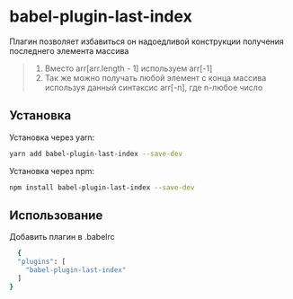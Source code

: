 # babel-plugin-last-index

Плагин позволяет избавиться он надоедливой конструкции получения последнего элемента массива

>1. Вместо arr[arr.length - 1] используем arr[-1]
>2. Так же можно получать любой элемент с конца массива используя данный синтаксис arr[-n], где n-любое число

## Установка
Установка через yarn:
```bash
yarn add babel-plugin-last-index --save-dev
```

Установка через npm:
```bash
npm install babel-plugin-last-index --save-dev
```

## Использование

Добавить плагин в .babelrc
```bash
  {
  "plugins": [
    "babel-plugin-last-index"
  ]
}
```
